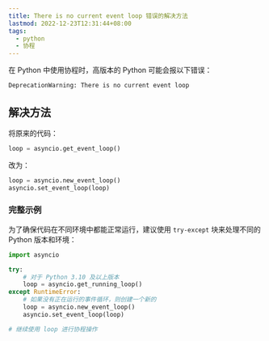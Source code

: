 ```yaml
---
title: There is no current event loop 错误的解决方法
lastmod: 2022-12-23T12:31:44+08:00
tags:
  - python
  - 协程
---
```


在 Python 中使用协程时，高版本的 Python 可能会报以下错误：

```
DeprecationWarning: There is no current event loop
```

## 解决方法

将原来的代码：

```python
loop = asyncio.get_event_loop()
```

改为：

```python
loop = asyncio.new_event_loop()
asyncio.set_event_loop(loop)
```

### 完整示例

为了确保代码在不同环境中都能正常运行，建议使用 `try-except` 块来处理不同的 Python 版本和环境：

```python
import asyncio

try:
    # 对于 Python 3.10 及以上版本
    loop = asyncio.get_running_loop()
except RuntimeError:
    # 如果没有正在运行的事件循环，则创建一个新的
    loop = asyncio.new_event_loop()
    asyncio.set_event_loop(loop)

# 继续使用 loop 进行协程操作
```

